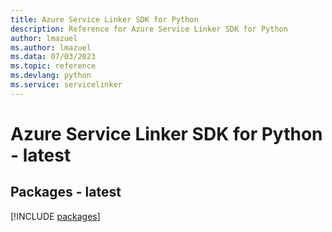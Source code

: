 ```yaml
---
title: Azure Service Linker SDK for Python
description: Reference for Azure Service Linker SDK for Python
author: lmazuel
ms.author: lmazuel
ms.data: 07/03/2023
ms.topic: reference
ms.devlang: python
ms.service: servicelinker
---
```

# Azure Service Linker SDK for Python - latest
## Packages - latest
[!INCLUDE [packages](service-linker-index.md)]
